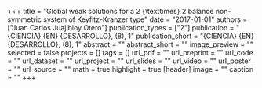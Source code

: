 +++
title = "Global weak solutions for a 2 {\texttimes} 2 balance non-symmetric system of Keyfitz-Kranzer type"
date = "2017-01-01"
authors = ["Juan Carlos Juajibioy Otero"]
publication_types = ["2"]
publication = "{CIENCIA} {EN} {DESARROLLO}, (8), 1"
publication_short = "{CIENCIA} {EN} {DESARROLLO}, (8), 1"
abstract = ""
abstract_short = ""
image_preview = ""
selected = false
projects = []
tags = []
url_pdf = ""
url_preprint = ""
url_code = ""
url_dataset = ""
url_project = ""
url_slides = ""
url_video = ""
url_poster = ""
url_source = ""
math = true
highlight = true
[header]
image = ""
caption = ""
+++
